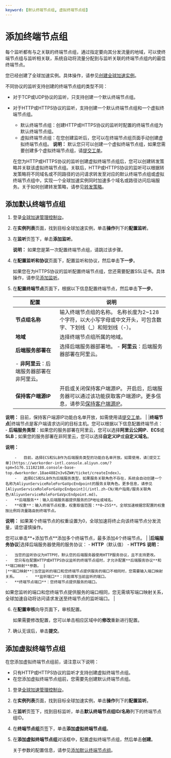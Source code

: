 ```yaml
---
keyword: [默认终端节点组, 虚拟终端节点组]
---
```


# 添加终端节点组

每个监听都有与之关联的终端节点组，通过指定要向其分发流量的地域，可以使终端节点组与监听相关联，系统自动将流量分配到与监听关联的终端节点组内的最佳终端节点。

您已经创建了全球加速实例。具体操作，请参见[创建全球加速实例](/intl.zh-CN/用户指南/全球加速实例/创建全球加速实例.md)。

不同协议的监听支持创建的终端节点组的类型不同：

-   对于TCP或UDP协议的监听，只支持创建一个默认终端节点组。
-   对于HTTP或HTTPS协议的监听，支持创建一个默认终端节点组和一个虚拟终端节点组。

    -   默认终端节点组：创建HTTP或HTTPS协议的监听时配置的终端节点组为默认终端节点组。
    -   虚拟终端节点组：在您创建监听后，您可以在终端节点组页面手动创建虚拟终端节点组。
    **说明：** 默认您只可以创建一个虚拟终端节点组，如果您需要创建多个虚拟终端节点组，请[提交工单](https://workorder-intl.console.aliyun.com/?spm=5176.11182188.console-base-top.dworkorder.18ae4882n3v6ZW#/ticket/createIndex)。

    在您为HTTP或HTTPS协议的监听创建虚拟终端节点组后，您可以创建转发策略并关联该虚拟终端节点组。关联后，HTTP或HTTPS协议的监听可以根据转发策略将不同域名或不同路径的访问请求转发至对应的默认终端节点组或虚拟终端节点组中，实现一个全球加速实例同时加速多个域名或路径访问后端服务。关于如何创建转发策略，请参见[转发策略](/intl.zh-CN/用户指南/终端节点组与终端节点/转发策略.md)。


## 添加默认终端节点组

1.  登录[全球加速管理控制台](https://ga.console.aliyun.com/list)。

2.  在**实例列表**页面，找到目标全球加速实例，单击**操作**列下的**配置监听**。

3.  在**监听**页签下，单击**添加监听**。

    **说明：** 如果您是第一次配置终端节点组，请跳过该步骤。

4.  在**配置监听和协议**页面下，配置监听和协议，然后单击**下一步**。

    如果您在为HTTPS协议的监听配置终端节点组，您还需要配置SSL证书。具体操作，请参见[添加监听](/intl.zh-CN/用户指南/监听/添加监听.md)。

5.  在**配置终端节点**页面下，根据以下信息配置终端节点，然后单击**下一步**。

    |配置|说明|
    |--|--|
    |**节点组名称**|输入终端节点组的名称。 名称长度为2~128个字符，以大小写字母或中文开头，可包含数字、下划线（\_）和短划线（-）。 |
    |**地域**|选择终端节点组所属的地域。|
    |**后端服务部署在**|选择后端服务器部署地。     -   **阿里云**：后端服务器部署在阿里云。
    -   **非阿里云**：后端服务器部署在非阿里云。 |
    |**保持客户端源IP**|开启或关闭保持客户端源IP。 开启后，后端服务器可以通过该功能获取客户端源IP。更多信息，请参见[保持客户端源IP](/intl.zh-CN/监控与运维/保持客户端源IP.md)。

**说明：** 目前，保持客户端源IP功能白名单开放，如需使用请[提交工单](https://workorder-intl.console.aliyun.com/?spm=5176.11182188.console-base-top.dworkorder.18ae4882n3v6ZW#/ticket/createIndex)。 |
    |**终端节点**|终端节点是客户端请求访问的目标主机。您可以根据以下信息配置终端节点：     -   **后端服务类型**：如果您的服务部署在阿里云，您可以选择**阿里云公网IP**、**ECS**或**SLB**；如果您的服务部署在非阿里云，您可以选择**自定义IP**或**自定义域名**。

**说明：**

        -   目前，选择ECS和SLB作为后端服务类型的功能白名单开放。如需使用，请[提交工单](https://workorder-intl.console.aliyun.com/?spm=5176.11182188.console-base-top.dworkorder.18ae4882n3v6ZW#/ticket/createIndex)。
        -   选择ECS和SLB作为后端服务类型，如果服务关联角色不存在，系统会自动创建一个名称为AliyunServiceRoleForGaVpcEndpoint的服务关联角色。更多信息，请参见[AliyunServiceRoleForGaVpcEndpoint](/intl.zh-CN/用户指南/服务关联角色/AliyunServiceRoleForGaVpcEndpoint.md)。
    -   **后端服务**：输入后端服务器提供服务的IP地址或域名。
    -   **权重**：输入终端节点权重，权重取值范围：**0~255**。全球加速根据您配置的权重按比例将流量路由到终端节点。

**说明：** 如果某个终端节点的权重设置为0，全球加速将终止向该终端节点分发流量，请您谨慎操作。

您可以单击**+添加节点**添加多个终端节点，最多添加4个终端节点。 |
    |**后端服务协议**|选择后端服务器使用的服务协议：    -   **HTTP**（默认值）
    -   **HTTPS**
**说明：**

    -   当您的监听协议为HTTP时，默认您的后端服务器使用HTTP服务协议，且不支持更改。
    -   您只有在配置HTTP或HTTPS协议监听的终端节点组时，才允许配置**后端服务协议**和**端口映射**参数。 |
    |**端口映射**|当您监听的端口和您终端节点提供服务的端口不相同时，您需要输入端口映射关系。    -   **监听端口**：只能填写当前监听的端口。
    -   **终端节点端口**：您终端节点提供服务的端口。
如果您监听的端口和您终端节点提供服务的端口相同，您无需填写端口映射关系，全球加速自动将访问请求发送至终端节点的监听端口。 |

6.  在**配置审核**向导页面下，审核配置。

    如果需要修改配置，您可以单击相应区域中的**修改**重新进行配置。

7.  确认无误后，单击**提交**。


## 添加虚拟终端节点组

在您添加虚拟终端节点组前，请注意以下说明：

-   只有HTTP或HTTPS协议的监听才支持创建虚拟终端节点组。
-   在您添加虚拟终端节点组前，您需要先创建默认终端节点组。

1.  登录[全球加速管理控制台](https://ga.console.aliyun.com/list)。

2.  在**实例列表**页面，找到目标全球加速实例，单击**操作**列下的**配置监听**。

3.  在**监听**页签下，找到目标监听，单击**默认终端节点组ID/名称**列下的终端节点组ID。

4.  在**终端节点组**页签下，单击**添加虚拟终端节点组**。

5.  在**添加虚拟终端节点组**对话框中，配置虚拟终端节点组，然后单击**创建**。

    关于参数的配置信息，请参见[添加默认终端节点组](#section_3fg_g29_1xd)。


